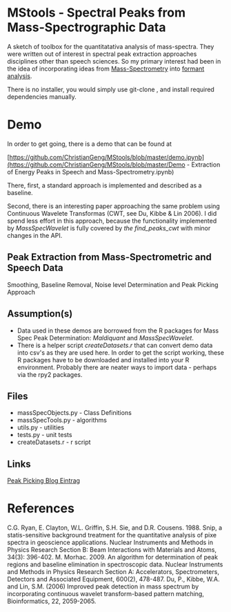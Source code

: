 # MStools - Spectral Peaks from Mass-Spectrographic Data 

A sketch of toolbox for the quantitatativa analysis of mass-spectra. They were written out of interest in spectral peak extraction approaches disciplines other than speech sciences. So my primary interest had been in the idea of incorporating ideas from  [Mass-Spectrometry](https://en.wikipedia.org/wiki/Mass_spectrometry) into [formant analysis](https://de.wikipedia.org/wiki/Formant). 

There is no installer, you would simply use git-clone , and install required dependencies manually. 

# Demo
In order to get going, there is a demo that can be found at

[https://github.com/ChristianGeng/MStools/blob/master/demo.ipynb](https://github.com/ChristianGeng/MStools/blob/master/Demo - Extraction of Energy Peaks in Speech and Mass-Spectrometry.ipynb)

There, first, a standard approach is implemented and described as a baseline.

Second, there is an interesting paper approaching the same problem using Continuous Wavelete Transformas (CWT, see Du, Kibbe & Lin 2006). I did spend less effort in this approach, because the functionality implemented by *MassSpecWavelet* is fully covered by *the find\_peaks\_cwt* with minor changes in the API. 

## Peak Extraction from Mass-Spectrometric and Speech Data
Smoothing, Baseline Removal, Noise level Determination and Peak Picking Approach

##  Assumption(s)
* Data used in these demos are borrowed from the R packages for Mass Spec Peak Determination: *Maldiquant* and *MassSpecWavelet*.
* There is a helper script *createDatasets.r* that can convert demo data into csv's as they are used here. In order to get the script working, these R  packages have to be downloaded and installed into your R environment. Probably there are neater ways to import  data - perhaps via the rpy2 packages. 

## Files
* massSpecObjects.py - Class Definitions
* massSpecTools.py   - algorithms
* utils.py           - utilities
* tests.py           - unit tests
* createDatasets.r   - r script 

## Links
[Peak Picking Blog Eintrag](https://blog.ytotech.com/2015/11/01/findpeaks-in-python/)


# References
C.G. Ryan, E. Clayton, W.L. Griffin, S.H. Sie, and D.R. Cousens. 1988. Snip, a statis-sensitive background treatment for the quantitative analysis of pixe spectra in geoscience applications. Nuclear Instruments and Methods in Physics Research Section B: Beam Interactions with Materials and Atoms, 34(3): 396-402.
M. Morhac. 2009. An algorithm for determination of peak regions and baseline elimination in spectroscopic data. Nuclear Instruments and Methods in Physics Research Section A: Accelerators, Spectrometers, Detectors and Associated Equipment, 600(2), 478-487.
Du, P., Kibbe, W.A. and Lin, S.M. (2006) Improved peak detection in mass spectrum by incorporating continuous wavelet transform-based pattern matching, Bioinformatics, 22, 2059-2065.
